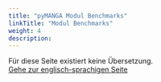```yaml
---
title: "pyMANGA Modul Benchmarks"
linkTitle: "Modul Benchmarks"
weight: 4
description:
---
```


Für diese Seite existiert keine Übersetzung.  
<a href="/docs/benchmarks/" target="_blank">Gehe zur englisch-sprachigen Seite</a>
